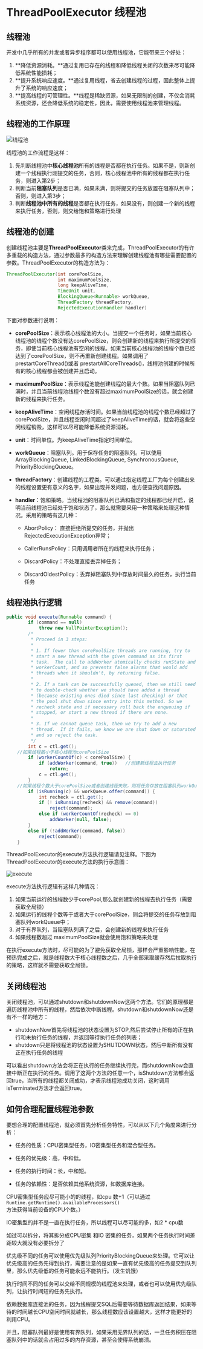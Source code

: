 # **ThreadPoolExecutor** 线程池

##  **线程池**

开发中几乎所有的并发或者异步程序都可以使用线程池，它能带来三个好处：

1. **降低资源消耗。**通过复用已存在的线程和降低线程关闭的次数来尽可能降低系统性能损耗；
2. **提升系统响应速度。**通过复用线程，省去创建线程的过程，因此整体上提升了系统的响应速度；
3. **提高线程的可管理性。**线程是稀缺资源，如果无限制的创建，不仅会消耗系统资源，还会降低系统的稳定性，因此，需要使用线程池来管理线程。

## **线程池的工作原理**



![线程池](.\image\线程池.png)

线程池的工作流程是这样：

1. 先判断线程池中**核心线程池**所有的线程是否都在执行任务。如果不是，则新创建一个线程执行刚提交的任务，否则，核心线程池中所有的线程都在执行任务，则进入第2步；
2. 判断当前**阻塞队列**是否已满，如果未满，则将提交的任务放置在阻塞队列中；否则，则进入第3步；
3. 判断**线程池中所有的线程**是否都在执行任务，如果没有，则创建一个新的线程来执行任务，否则，则交给饱和策略进行处理



## 线程池的创建

创建线程池主要是**ThreadPoolExecutor**类来完成，ThreadPoolExecutor的有许多重载的构造方法，通过参数最多的构造方法来理解创建线程池有哪些需要配置的参数。ThreadPoolExecutor的构造方法为：

```java
ThreadPoolExecutor(int corePoolSize,
                   int maximumPoolSize,
                   long keepAliveTime,
                   TimeUnit unit,
                   BlockingQueue<Runnable> workQueue,
                   ThreadFactory threadFactory,
                   RejectedExecutionHandler handler)

```

下面对参数进行说明：

* **corePoolSize**：表示核心线程池的大小。当提交一个任务时，如果当前核心线程池的线程个数没有达corePoolSize，则会创建新的线程来执行所提交的任务，即使当前核心线程池有空闲的线程。如果当前核心线程池的线程个数已经达到了corePoolSize，则不再重新创建线程。如果调用了prestartCoreThread()或者 prestartAllCoreThreads()，线程池创建的时候所有的核心线程都会被创建并且启动。

* **maximumPoolSize**：表示线程池能创建线程的最大个数。如果当阻塞队列已满时，并且当前线程池线程个数没有超过maximumPoolSize的话，就会创建新的线程来执行任务。

* **keepAliveTime**：空闲线程存活时间。如果当前线程池的线程个数已经超过了corePoolSize，并且线程空闲时间超过了keepAliveTime的话，就会将这些空闲线程销毁，这样可以尽可能降低系统资源消耗。

* **unit**：时间单位。为keepAliveTime指定时间单位。

* **workQueue**：阻塞队列。用于保存任务的阻塞队列。可以使用ArrayBlockingQueue, LinkedBlockingQueue, SynchronousQueue, PriorityBlockingQueue。

* **threadFactory**：创建线程的工程类。可以通过指定线程工厂为每个创建出来的线程设置更有意义的名字，如果出现并发问题，也方便查找问题原因。

* **handler**：饱和策略。当线程池的阻塞队列已满和指定的线程都已经开启，说明当前线程池已经处于饱和状态了，那么就需要采用一种策略来处理这种情况。采用的策略有这几种：

  * AbortPolicy： 直接拒绝所提交的任务，并抛出RejectedExecutionException异常；

  * CallerRunsPolicy：只用调用者所在的线程来执行任务；
  * DiscardPolicy：不处理直接丢弃掉任务；
  * DiscardOldestPolicy：丢弃掉阻塞队列中存放时间最久的任务，执行当前任务



##  线程池执行逻辑

```java
public void execute(Runnable command) {
        if (command == null)
            throw new NullPointerException();
        /*
         * Proceed in 3 steps:
         *
         * 1. If fewer than corePoolSize threads are running, try to
         * start a new thread with the given command as its first
         * task.  The call to addWorker atomically checks runState and
         * workerCount, and so prevents false alarms that would add
         * threads when it shouldn't, by returning false.
         *
         * 2. If a task can be successfully queued, then we still need
         * to double-check whether we should have added a thread
         * (because existing ones died since last checking) or that
         * the pool shut down since entry into this method. So we
         * recheck state and if necessary roll back the enqueuing if
         * stopped, or start a new thread if there are none.
         *
         * 3. If we cannot queue task, then we try to add a new
         * thread.  If it fails, we know we are shut down or saturated
         * and so reject the task.
         */
        int c = ctl.get();
    //如果线程数小于核心线程池corePoolSize
        if (workerCountOf(c) < corePoolSize) {
            if (addWorker(command, true))	//创建新线程去执行任务
                return;
            c = ctl.get();
        }
    //如果线程个数大于corePoolSize或者创建线程失败，则将任务存放在阻塞队列workQueue中
        if (isRunning(c) && workQueue.offer(command)) {
            int recheck = ctl.get();
            if (! isRunning(recheck) && remove(command))
                reject(command);
            else if (workerCountOf(recheck) == 0)
                addWorker(null, false);
        }
        else if (!addWorker(command, false))
            reject(command);
    }
```

ThreadPoolExecutor的execute方法执行逻辑请见注释。下图为ThreadPoolExecutor的execute方法的执行示意图：

![execute](C:\Users\mayuewei\Documents\学习文档\并发编程艺术读书笔记\image\execute.png)

execute方法执行逻辑有这样几种情况：

1. 如果当前运行的线程数少于corePool,那么就创建新的线程去执行任务（需要获取全局锁）
2. 如果运行的线程个数等于或者大于corePoolSize，则会将提交的任务存放到阻塞队列workQueue中；
3. 对于有界队列，当阻塞队列满了之后，会创建新的线程来执行任务
4. 如果线程数超过 maximumPoolSize就会使用饱和策略来处理

在执行execute方法时，尽可能的为了避免获取全局锁，那样会严重影响性能，在预热完成之后，就是线程数大于核心线程数之后，几乎全部采取缓存然后拉取执行的策略，这样就不需要获取全局锁。



## 关闭线程池

关闭线程池，可以通过shutdown和shutdownNow这两个方法。它们的原理都是遍历线程池中所有的线程，然后依次中断线程。shutdown和shutdownNow还是有不一样的地方：

* shutdownNow首先将线程池的状态设置为STOP,然后尝试停止所有的正在执行和未执行任务的线程，并返回等待执行任务的列表；
* shutdown只是将线程池的状态设置为SHUTDOWN状态，然后中断所有没有正在执行任务的线程

可以看出shutdown方法会将正在执行的任务继续执行完，而shutdownNow会直接中断正在执行的任务。调用了这两个方法的任意一个，isShutdown方法都会返回true，当所有的线程都关闭成功，才表示线程池成功关闭，这时调用isTerminated方法才会返回true。

## **如何合理配置线程池参数**

要想合理的配置线程池，就必须首先分析任务特性，可以从以下几个角度来进行分析：

* 任务的性质：CPU密集型任务，IO密集型任务和混合型任务。

* 任务的优先级：高，中和低。

* 任务的执行时间：长，中和短。

* 任务的依赖性：是否依赖其他系统资源，如数据库连接。

CPU密集型任务应尽可能小的的线程，如cpu 数+1（可以通过`Runtime.getRuntime().availableProcessors()`方法获得当前设备的CPU个数。）

IO密集型的并不是一直在执行任务，所以线程可以尽可能的多，如2 * cpu数

如过可以拆分，将其拆分成CPU密集 和IO 密集的任务，如果两个任务执行时间差距较大就没有必要拆分了

优先级不同的任务可以使用优先级队列PriorityBlockingQueue来处理。它可以让优先级高的任务先得到执行，需要注意的是如果一直有优先级高的任务提交到队列里，那么优先级低的任务可能永远不能执行。（发生饥饿）

执行时间不同的任务可以交给不同规模的线程池来处理，或者也可以使用优先级队列，让执行时间短的任务先执行。

依赖数据库连接池的任务，因为线程提交SQL后需要等待数据库返回结果，如果等待的时间越长CPU空闲时间就越长，那么线程数应该设置越大，这样才能更好的利用CPU。

并且，阻塞队列最好是使用有界队列，如果采用无界队列的话，一旦任务积压在阻塞队列中的话就会占用过多的内存资源，甚至会使得系统崩溃。




